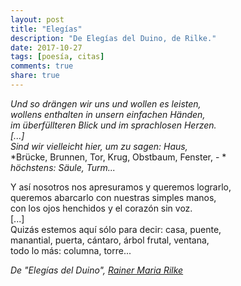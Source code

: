 ```yaml
---
layout: post
title: "Elegías"
description: "De Elegías del Duino, de Rilke."
date: 2017-10-27
tags: [poesía, citas]
comments: true
share: true
---
```



*Und so drängen wir uns und wollen es leisten,*
<br>
*wollens enthalten in unsern einfachen Händen,*
 <br>
*im überfüllteren Blick und im sprachlosen Herzen.*
<br>
*[...]*
<br>
*Sind wir vielleicht hier, um zu sagen: Haus,*
 <br>
*Brücke, Brunnen, Tor, Krug, Obstbaum, Fenster, - *
<br>
*höchstens: Säule, Turm...*


Y así nosotros nos apresuramos y queremos lograrlo,
<br>
queremos abarcarlo con nuestras simples manos,
<br>
con los ojos henchidos y el corazón sin voz.
<br>
[...]
<br>
Quizás estemos aquí sólo para decir: casa, puente,
<br>
manantial, puerta, cántaro, árbol frutal, ventana,
<br>
todo lo más: columna, torre...

*De "Elegías del Duino", [Rainer Maria Rilke](https://es.wikipedia.org/wiki/Rainer_Maria_Rilke)*
